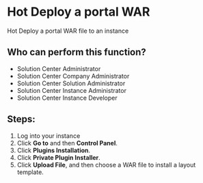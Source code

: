 # Hot Deploy a portal WAR
Hot Deploy a portal WAR file to an instance

## Who can perform this function?
* Solution Center Administrator
* Solution Center Company Administrator
* Solution Center Solution Administrator
* Solution Center Instance Administrator
* Solution Center Instance Developer

## Steps:
1. Log into your instance
2. Click **Go to** and then **Control Panel**.
3. Click **Plugins Installation**.
4. Click **Private Plugin Installer**.
5. Click **Upload File**, and then choose a WAR file to install a layout template.
